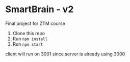 # SmartBrain - v2

Final project for ZTM course

1. Clone this repo
2. Run `npm install`
3. Run `npm start`

client will run on 3001 since server is already using 3000

